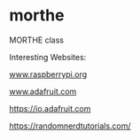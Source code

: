 # morthe
MORTHE class

Interesting Websites:

www.raspberrypi.org

www.adafruit.com

https://io.adafruit.com

https://randomnerdtutorials.com/

